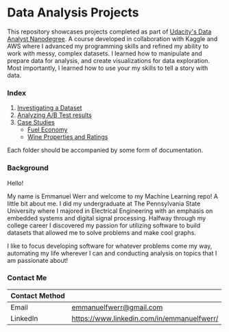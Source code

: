 # Data Analysis Projects
This repository showcases projects completed as part of [Udacity's Data Analyst Nanodegree](https://www.udacity.com/course/data-analyst-nanodegree--nd002). A course developed in collaboration with Kaggle and AWS where I advanced my programming skills and refined my ability to work with messy, complex datasets. I learned how to manipulate and prepare data for analysis, and create visualizations for data exploration. Most importantly, I learned how to use your my skills to tell a story with data.

### Index
1. [Investigating a Dataset](https://github.com/emmanuelfwerr/DataAnalysis/tree/master/Investigating%20a%20Dataset)
2. [Analyzing A/B Test results](https://github.com/emmanuelfwerr/DataAnalysis/tree/master/Analyzing%20AB%20Test%20Results)
3. [Case Studies](https://github.com/emmanuelfwerr/DataAnalysis/tree/master/Case%20Studies)
   - [Fuel Economy](https://github.com/emmanuelfwerr/DataAnalysis/tree/master/Case%20Studies/Fuel%20Economy)
   - [Wine Properties and Ratings](https://github.com/emmanuelfwerr/DataAnalysis/tree/master/Case%20Studies/Wine%20Properties%20and%20Ratings)
   
Each folder should be accompanied by some form of documentation.

### Background
Hello!

My name is Emmanuel Werr and welcome to my Machine Learning repo! A little bit about me. I did my undergraduate at The Pennsylvania State University where I majored in Electrical Engineering with an emphasis on embedded systems and digital signal processing. Halfway through my college career I discovered my passion for utilizing software to build datasets that allowed me to solve problems and make cool graphs. 

I like to focus developing software for whatever problems come my way, automating my life wherever I can and conducting analysis on topics that I am passionate about!

### Contact Me

| Contact Method |  |
| --- | --- |
| Email | emmanuelfwerr@gmail.com |
| LinkedIn | https://www.linkedin.com/in/emmanuelfwerr/ |
